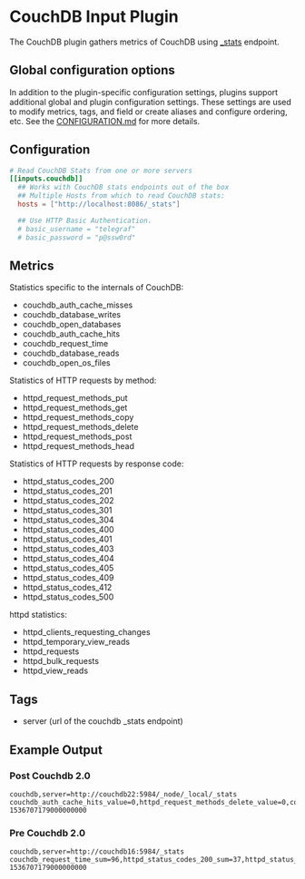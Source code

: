 # CouchDB Input Plugin

The CouchDB plugin gathers metrics of CouchDB using [_stats] endpoint.

## Global configuration options <!-- @/docs/includes/plugin_config.md -->

In addition to the plugin-specific configuration settings, plugins support
additional global and plugin configuration settings. These settings are used to
modify metrics, tags, and field or create aliases and configure ordering, etc.
See the [CONFIGURATION.md][CONFIGURATION.md] for more details.

[CONFIGURATION.md]: ../../../docs/CONFIGURATION.md#plugins

## Configuration

```toml @sample.conf
# Read CouchDB Stats from one or more servers
[[inputs.couchdb]]
  ## Works with CouchDB stats endpoints out of the box
  ## Multiple Hosts from which to read CouchDB stats:
  hosts = ["http://localhost:8086/_stats"]

  ## Use HTTP Basic Authentication.
  # basic_username = "telegraf"
  # basic_password = "p@ssw0rd"
```

## Metrics

Statistics specific to the internals of CouchDB:

- couchdb_auth_cache_misses
- couchdb_database_writes
- couchdb_open_databases
- couchdb_auth_cache_hits
- couchdb_request_time
- couchdb_database_reads
- couchdb_open_os_files

Statistics of HTTP requests by method:

- httpd_request_methods_put
- httpd_request_methods_get
- httpd_request_methods_copy
- httpd_request_methods_delete
- httpd_request_methods_post
- httpd_request_methods_head

Statistics of HTTP requests by response code:

- httpd_status_codes_200
- httpd_status_codes_201
- httpd_status_codes_202
- httpd_status_codes_301
- httpd_status_codes_304
- httpd_status_codes_400
- httpd_status_codes_401
- httpd_status_codes_403
- httpd_status_codes_404
- httpd_status_codes_405
- httpd_status_codes_409
- httpd_status_codes_412
- httpd_status_codes_500

httpd statistics:

- httpd_clients_requesting_changes
- httpd_temporary_view_reads
- httpd_requests
- httpd_bulk_requests
- httpd_view_reads

## Tags

- server (url of the couchdb _stats endpoint)

## Example Output

### Post Couchdb 2.0

```shell
couchdb,server=http://couchdb22:5984/_node/_local/_stats couchdb_auth_cache_hits_value=0,httpd_request_methods_delete_value=0,couchdb_auth_cache_misses_value=0,httpd_request_methods_get_value=42,httpd_status_codes_304_value=0,httpd_status_codes_400_value=0,httpd_request_methods_head_value=0,httpd_status_codes_201_value=0,couchdb_database_reads_value=0,httpd_request_methods_copy_value=0,couchdb_request_time_max=0,httpd_status_codes_200_value=42,httpd_status_codes_301_value=0,couchdb_open_os_files_value=2,httpd_request_methods_put_value=0,httpd_request_methods_post_value=0,httpd_status_codes_202_value=0,httpd_status_codes_403_value=0,httpd_status_codes_409_value=0,couchdb_database_writes_value=0,couchdb_request_time_min=0,httpd_status_codes_412_value=0,httpd_status_codes_500_value=0,httpd_status_codes_401_value=0,httpd_status_codes_404_value=0,httpd_status_codes_405_value=0,couchdb_open_databases_value=0 1536707179000000000
```

### Pre Couchdb 2.0

```shell
couchdb,server=http://couchdb16:5984/_stats couchdb_request_time_sum=96,httpd_status_codes_200_sum=37,httpd_status_codes_200_min=0,httpd_requests_mean=0.005,httpd_requests_min=0,couchdb_request_time_stddev=3.833,couchdb_request_time_min=1,httpd_request_methods_get_stddev=0.073,httpd_request_methods_get_min=0,httpd_status_codes_200_mean=0.005,httpd_status_codes_200_max=1,httpd_requests_sum=37,couchdb_request_time_current=96,httpd_request_methods_get_sum=37,httpd_request_methods_get_mean=0.005,httpd_request_methods_get_max=1,httpd_status_codes_200_stddev=0.073,couchdb_request_time_mean=2.595,couchdb_request_time_max=25,httpd_request_methods_get_current=37,httpd_status_codes_200_current=37,httpd_requests_current=37,httpd_requests_stddev=0.073,httpd_requests_max=1 1536707179000000000
```

[_stats]: http://docs.couchdb.org/en/1.6.1/api/server/common.html?highlight=stats#get--_stats
